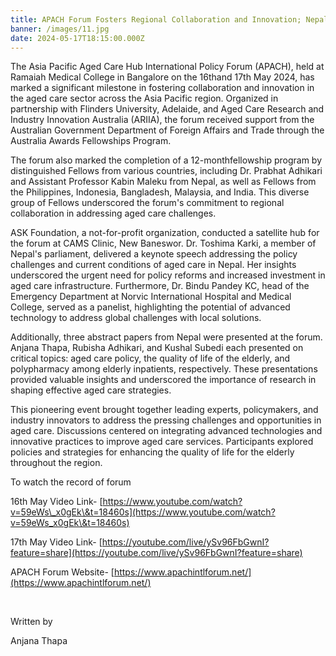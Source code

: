 ```yaml
---
title: APACH Forum Fosters Regional Collaboration and Innovation; Nepal a part of it
banner: /images/11.jpg
date: 2024-05-17T18:15:00.000Z
---
```


The Asia Pacific Aged Care Hub International Policy Forum (APACH), held at Ramaiah Medical College in Bangalore on the 16thand 17th May 2024, has marked a significant milestone in fostering collaboration and innovation in the aged care sector across the Asia Pacific region. Organized in partnership with Flinders University, Adelaide, and Aged Care Research and Industry Innovation Australia (ARIIA), the forum received support from the Australian Government Department of Foreign Affairs and Trade through the Australia Awards Fellowships Program.

The forum also marked the completion of a 12-monthfellowship program by distinguished Fellows from various countries, including Dr. Prabhat Adhikari and Assistant Professor Kabin Maleku from Nepal, as well as Fellows from the Philippines, Indonesia, Bangladesh, Malaysia, and India. This diverse group of Fellows underscored the forum's commitment to regional collaboration in addressing aged care challenges.

ASK Foundation, a not-for-profit organization, conducted a satellite hub for the forum at CAMS Clinic, New Baneswor. Dr. Toshima Karki, a member of Nepal's parliament, delivered a keynote speech addressing the policy
challenges and current conditions of aged care in Nepal. Her insights underscored the urgent need for policy reforms and increased investment in aged care infrastructure. Furthermore, Dr. Bindu Pandey KC, head of the Emergency
Department at Norvic International Hospital and Medical College, served as a panelist, highlighting the potential of advanced technology to address global challenges with local solutions.            

Additionally, three abstract papers from Nepal were presented at the forum. Anjana Thapa, Rubisha Adhikari, and Kushal Subedi each presented on critical topics: aged care policy, the quality of life of the elderly, and polypharmacy among elderly inpatients, respectively. These presentations provided valuable insights and underscored the importance of research in shaping effective aged care strategies.

This pioneering event brought together leading experts, policymakers, and industry innovators to address the pressing challenges and opportunities in aged care. Discussions centered on integrating advanced technologies and innovative practices to improve aged care services. Participants explored policies and strategies for enhancing the quality of life for the elderly throughout the region.

To watch the record of forum

16th May Video Link- [https://www.youtube.com/watch?v=59eWs\_x0gEk\&t=18460s](https://www.youtube.com/watch?v=59eWs_x0gEk\&t=18460s) 

17th May Video
Link- [https://youtube.com/live/ySv96FbGwnI?feature=share](https://youtube.com/live/ySv96FbGwnI?feature=share) 

APACH Forum Website- [https://www.apachintlforum.net/](https://www.apachintlforum.net/) 

 

Written by

Anjana Thapa

 
